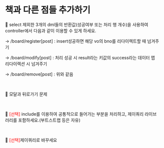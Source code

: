 # 책과 다른 점들 추가하기

 🚀 select 제외한 3개의 dml들의 반환값(성공여부 또는 처리 행 개수)을 사용하여 controller에서 다음과 같이 이용할 수 있게 하세요.

-> /board/register[post] : insert성공하면 해당 vo의 bno를 리다이렉트할 때 넘겨주기

-> /board/modify[post] : 처리 성공 시 result라는 키값의 success라는 데이터 맵 리다이렉션 시 넘겨주기

-> /board/remove[post] : 위와 같음

<br/>

 🚀 모달과 뒤로가기 문제

<br/>


 🚀 <span style="color:red">[선택]</span> include를 이용하여 공통적으로 들어가는 부분을 처리하고, 제이쿼리 라이브러리를 포함하세요.(부트스트랩 등은 자유)

<br/>

 🚀 <span style="color:red">[선택]</span>제이쿼리로 바꾸세요

<br/>